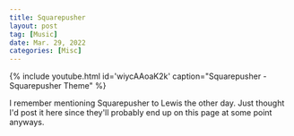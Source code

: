 ```yaml
---
title: Squarepusher
layout: post
tag: [Music]
date: Mar. 29, 2022
categories: [Misc]
---
```


{% include youtube.html id='wiycAAoaK2k' caption="Squarepusher - Squarepusher Theme" %}

I remember mentioning Squarepusher to Lewis the other day. Just thought I'd post it here since they'll probably end up on this page at some point anyways.
